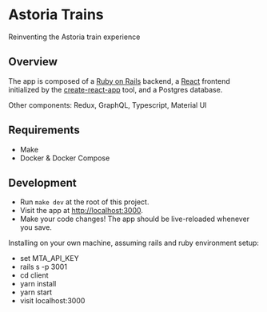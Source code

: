 # Astoria Trains

Reinventing the Astoria train experience

## Overview

The app is composed of a [Ruby on Rails](https://rubyonrails.org/) backend, a [React](https://reactjs.org/)
frontend initialized by the [create-react-app](https://facebook.github.io/create-react-app/) tool,
and a Postgres database.

Other components: Redux, GraphQL, Typescript, Material UI

## Requirements

- Make
- Docker & Docker Compose

## Development

- Run `make dev` at the root of this project.
- Visit the app at [http://localhost:3000](http://localhost:3000).
- Make your code changes! The app should be live-reloaded whenever you save.


Installing on your own machine, assuming rails and ruby environment setup:
- set MTA_API_KEY
- rails s -p 3001
- cd client
- yarn install
- yarn start
- visit localhost:3000
